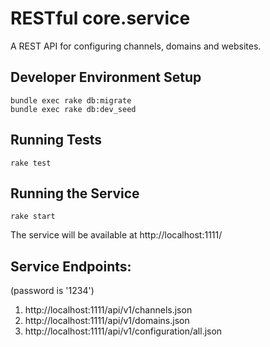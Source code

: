 # RESTful core.service

A REST API for configuring channels, domains and websites.

## Developer Environment Setup

```
bundle exec rake db:migrate
bundle exec rake db:dev_seed
```

## Running Tests

```
rake test
```

## Running the Service

```
rake start
```
The service will be available at http://localhost:1111/

## Service Endpoints:

(password is '1234')

1. http://localhost:1111/api/v1/channels.json
2. http://localhost:1111/api/v1/domains.json
3. http://localhost:1111/api/v1/configuration/all.json

